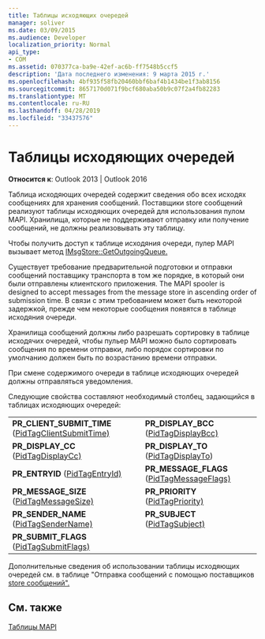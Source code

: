 ```yaml
---
title: Таблицы исходяющих очередей
manager: soliver
ms.date: 03/09/2015
ms.audience: Developer
localization_priority: Normal
api_type:
- COM
ms.assetid: 070377ca-ba9e-42ef-ac6b-ff7548b5ccf5
description: 'Дата последнего изменения: 9 марта 2015 г.'
ms.openlocfilehash: 4bf935f58fb20460bbf6baf4b1434be1f3ab8156
ms.sourcegitcommit: 8657170d071f9bcf680aba50b9c07f2a4fb82283
ms.translationtype: MT
ms.contentlocale: ru-RU
ms.lasthandoff: 04/28/2019
ms.locfileid: "33437576"
---
```

# <a name="outgoing-queue-tables"></a>Таблицы исходяющих очередей

  
  
**Относится к**: Outlook 2013 | Outlook 2016 
  
Таблица исходяющих очередей содержит сведения обо всех исходях сообщениях для хранения сообщений. Поставщики store сообщений реализуют таблицы исходяющих очередей для использования пулом MAPI. Хранилища, которые не поддерживают отправку или получение сообщений, не должны реализовывать эту таблицу. 
  
Чтобы получить доступ к таблице исходяния очереди, пулер MAPI вызывает метод [IMsgStore::GetOutgoingQueue.](imsgstore-getoutgoingqueue.md) 
  
Существует требование предварительной подготовки и отправки сообщений поставщику транспорта в том же порядке, в который они были отправлены клиентского приложения. The MAPI spooler is designed to accept messages from the message store in ascending order of submission time. В связи с этим требованием может быть некоторой задержкой, прежде чем некоторые сообщения появятся в таблице исходяния очереди. 
  
Хранилища сообщений должны либо разрешать сортировку в таблице исходячих очередей, чтобы пульер MAPI можно было сортировать сообщения по времени отправки, либо порядок сортировки по умолчанию должен быть по возрастанию времени отправки. 
  
При смене содержимого очереди в таблице исходяющих очередей должны отправляться уведомления.
  
Следующие свойства составляют необходимый столбец, задающийся в таблицах исходяющих очередей:
  
|||
|:-----|:-----|
|**PR_CLIENT_SUBMIT_TIME** ([PidTagClientSubmitTime)](pidtagclientsubmittime-canonical-property.md)  <br/> |**PR_DISPLAY_BCC** ([PidTagDisplayBcc)](pidtagdisplaybcc-canonical-property.md)  <br/> |
|**PR_DISPLAY_CC** ([PidTagDisplayCc)](pidtagdisplaycc-canonical-property.md)  <br/> |**PR_DISPLAY_TO** ([PidTagDisplayTo](pidtagdisplayto-canonical-property.md))  <br/> |
|**PR_ENTRYID** ([PidTagEntryId)](pidtagentryid-canonical-property.md)  <br/> |**PR_MESSAGE_FLAGS** ([PidTagMessageFlags)](pidtagmessageflags-canonical-property.md)  <br/> |
|**PR_MESSAGE_SIZE** ([PidTagMessageSize)](pidtagmessagesize-canonical-property.md)  <br/> |**PR_PRIORITY** ([PidTagPriority)](pidtagpriority-canonical-property.md)  <br/> |
|**PR_SENDER_NAME** ([PidTagSenderName)](pidtagsendername-canonical-property.md)  <br/> |**PR_SUBJECT** ([PidTagSubject)](pidtagsubject-canonical-property.md)  <br/> |
|**PR_SUBMIT_FLAGS** ([PidTagSubmitFlags)](pidtagsubmitflags-canonical-property.md)  <br/> | <br/> |
   
Дополнительные сведения об использовании таблицы исходяющих очередей см. в таблице "Отправка сообщений с помощью поставщиков [store сообщений".](sending-messages-by-using-message-store-providers.md)
  
## <a name="see-also"></a>См. также



[Таблицы MAPI](mapi-tables.md)

